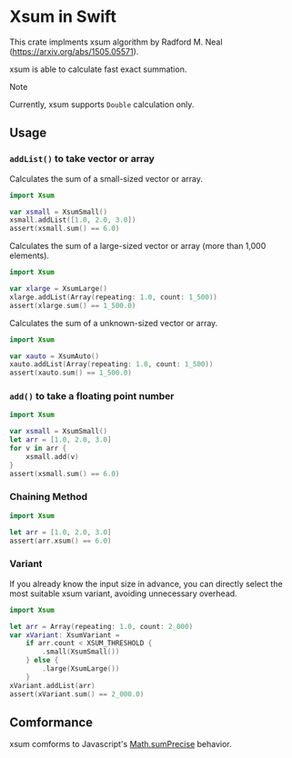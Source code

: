 # Xsum in Swift

This crate implments xsum algorithm by Radford M. Neal (https://arxiv.org/abs/1505.05571).

xsum is able to calculate fast exact summation.

> [!NOTE]
> Currently, xsum supports `Double` calculation only.

## Usage

### `addList()` to take vector or array

Calculates the sum of a small-sized vector or array.

```swift
import Xsum

var xsmall = XsumSmall()
xsmall.addList([1.0, 2.0, 3.0])
assert(xsmall.sum() == 6.0)
```

Calculates the sum of a large-sized vector or array (more than 1,000 elements).

```swift
import Xsum

var xlarge = XsumLarge()
xlarge.addList(Array(repeating: 1.0, count: 1_500))
assert(xlarge.sum() == 1_500.0)
```

Calculates the sum of a unknown-sized vector or array.

```swift
import Xsum

var xauto = XsumAuto()
xauto.addList(Array(repeating: 1.0, count: 1_500))
assert(xauto.sum() == 1_500.0)
```

### `add()` to take a floating point number

```swift
import Xsum

var xsmall = XsumSmall()
let arr = [1.0, 2.0, 3.0]
for v in arr {
    xsmall.add(v)
}
assert(xsmall.sum() == 6.0)
```

### Chaining Method

```swift
import Xsum

let arr = [1.0, 2.0, 3.0]
assert(arr.xsum() == 6.0)
```

### Variant

If you already know the input size in advance, you can directly select the
most suitable xsum variant, avoiding unnecessary overhead.

```swift
import Xsum

let arr = Array(repeating: 1.0, count: 2_000)
var xVariant: XsumVariant =
    if arr.count < XSUM_THRESHOLD {
        .small(XsumSmall())
    } else {
        .large(XsumLarge())
    }
xVariant.addList(arr)
assert(xVariant.sum() == 2_000.0)
```

## Comformance

xsum comforms to Javascript's [Math.sumPrecise](https://developer.mozilla.org/en-US/docs/Web/JavaScript/Reference/Global_Objects/Math/sumPrecise) behavior.
